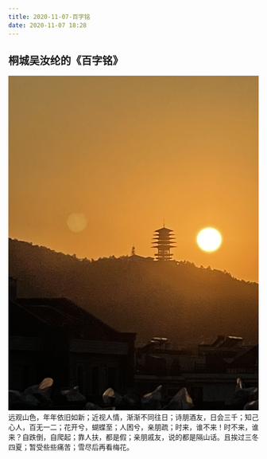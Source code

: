 ```yaml
---
title: 2020-11-07-百字铭
date: 2020-11-07 18:28
---
```

## 桐城吴汝纶的《百字铭》
![](./_image/2020-11-07/88bcd035bd345f24be90fe7723bf84e2.jpeg)
远观山色，年年依旧如新；近视人情，渐渐不同往日；诗朋酒友，日会三千；知己心人，百无一二；花开兮，蝴蝶至；人困兮，亲朋疏；时来，谁不来！时不来，谁来？自跌倒，自爬起；靠人扶，都是假；亲朋戚友，说的都是隔山话。且挨过三冬四夏；暂受些些痛苦；雪尽后再看梅花。 ​​​
